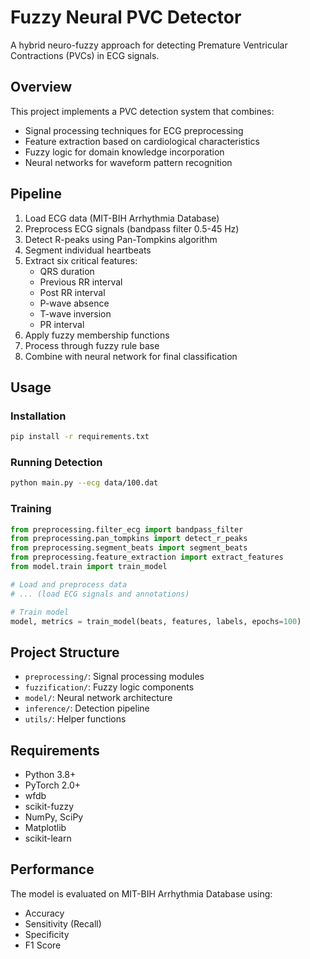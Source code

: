 # Fuzzy Neural PVC Detector

A hybrid neuro-fuzzy approach for detecting Premature Ventricular Contractions (PVCs) in ECG signals.

## Overview

This project implements a PVC detection system that combines:
- Signal processing techniques for ECG preprocessing
- Feature extraction based on cardiological characteristics
- Fuzzy logic for domain knowledge incorporation
- Neural networks for waveform pattern recognition

## Pipeline

1. Load ECG data (MIT-BIH Arrhythmia Database)
2. Preprocess ECG signals (bandpass filter 0.5-45 Hz)
3. Detect R-peaks using Pan-Tompkins algorithm
4. Segment individual heartbeats
5. Extract six critical features:
   - QRS duration
   - Previous RR interval
   - Post RR interval
   - P-wave absence
   - T-wave inversion
   - PR interval
6. Apply fuzzy membership functions
7. Process through fuzzy rule base
8. Combine with neural network for final classification

## Usage

### Installation

```bash
pip install -r requirements.txt
```

### Running Detection

```bash
python main.py --ecg data/100.dat
```

### Training

```python
from preprocessing.filter_ecg import bandpass_filter
from preprocessing.pan_tompkins import detect_r_peaks
from preprocessing.segment_beats import segment_beats
from preprocessing.feature_extraction import extract_features
from model.train import train_model

# Load and preprocess data
# ... (load ECG signals and annotations)

# Train model
model, metrics = train_model(beats, features, labels, epochs=100)
```

## Project Structure

- `preprocessing/`: Signal processing modules
- `fuzzification/`: Fuzzy logic components
- `model/`: Neural network architecture
- `inference/`: Detection pipeline
- `utils/`: Helper functions

## Requirements

- Python 3.8+
- PyTorch 2.0+
- wfdb
- scikit-fuzzy
- NumPy, SciPy
- Matplotlib
- scikit-learn

## Performance

The model is evaluated on MIT-BIH Arrhythmia Database using:
- Accuracy
- Sensitivity (Recall)
- Specificity
- F1 Score